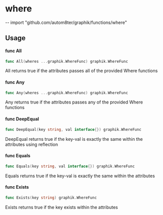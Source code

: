 # where
--
    import "github.com/autom8ter/graphik/functions/where"


## Usage

#### func  All

```go
func All(wheres ...graphik.WhereFunc) graphik.WhereFunc
```
All returns true if the attributes passes all of the provided Where functions

#### func  Any

```go
func Any(wheres ...graphik.WhereFunc) graphik.WhereFunc
```
Any returns true if the attributes passes any of the provided Where functions

#### func  DeepEqual

```go
func DeepEqual(key string, val interface{}) graphik.WhereFunc
```
DeepEqual returns true if the key-val is exactly the same within the attributes
using reflection

#### func  Equals

```go
func Equals(key string, val interface{}) graphik.WhereFunc
```
Equals returns true if the key-val is exactly the same within the attributes

#### func  Exists

```go
func Exists(key string) graphik.WhereFunc
```
Exists returns true if the key exists within the attributes

